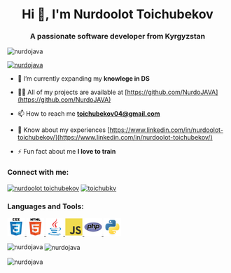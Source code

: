 <h1 align="center">Hi 👋, I'm Nurdoolot Toichubekov</h1>
<h3 align="center">A passionate software developer from Kyrgyzstan</h3>

<p align="left"> <img src="https://komarev.com/ghpvc/?username=nurdojava&label=Profile%20views&color=0e75b6&style=flat" alt="nurdojava" /> </p>

<p align="left"> <a href="https://github.com/ryo-ma/github-profile-trophy"><img src="https://github-profile-trophy.vercel.app/?username=nurdojava" alt="nurdojava" /></a> </p>

- 🔭 I’m currently expanding my **knowlege in DS**

- 👨‍💻 All of my projects are available at [https://github.com/NurdoJAVA](https://github.com/NurdoJAVA)

- 📫 How to reach me **toichubekov04@gmail.com**

- 📄 Know about my experiences [https://www.linkedin.com/in/nurdoolot-toichubekov/](https://www.linkedin.com/in/nurdoolot-toichubekov/)

- ⚡ Fun fact about me **I love to train**

<h3 align="left">Connect with me:</h3>
<p align="left">
<a href="https://linkedin.com/in/nurdoolot toichubekov" target="blank"><img align="center" src="https://raw.githubusercontent.com/rahuldkjain/github-profile-readme-generator/master/src/images/icons/Social/linked-in-alt.svg" alt="nurdoolot toichubekov" height="30" width="40" /></a>
<a href="https://instagram.com/toichubkv" target="blank"><img align="center" src="https://raw.githubusercontent.com/rahuldkjain/github-profile-readme-generator/master/src/images/icons/Social/instagram.svg" alt="toichubkv" height="30" width="40" /></a>
</p>

<h3 align="left">Languages and Tools:</h3>
<p align="left"> <a href="https://www.w3schools.com/css/" target="_blank" rel="noreferrer"> <img src="https://raw.githubusercontent.com/devicons/devicon/master/icons/css3/css3-original-wordmark.svg" alt="css3" width="40" height="40"/> </a> <a href="https://www.w3.org/html/" target="_blank" rel="noreferrer"> <img src="https://raw.githubusercontent.com/devicons/devicon/master/icons/html5/html5-original-wordmark.svg" alt="html5" width="40" height="40"/> </a> <a href="https://www.java.com" target="_blank" rel="noreferrer"> <img src="https://raw.githubusercontent.com/devicons/devicon/master/icons/java/java-original.svg" alt="java" width="40" height="40"/> </a> <a href="https://developer.mozilla.org/en-US/docs/Web/JavaScript" target="_blank" rel="noreferrer"> <img src="https://raw.githubusercontent.com/devicons/devicon/master/icons/javascript/javascript-original.svg" alt="javascript" width="40" height="40"/> </a> <a href="https://www.php.net" target="_blank" rel="noreferrer"> <img src="https://raw.githubusercontent.com/devicons/devicon/master/icons/php/php-original.svg" alt="php" width="40" height="40"/> </a> <a href="https://www.python.org" target="_blank" rel="noreferrer"> <img src="https://raw.githubusercontent.com/devicons/devicon/master/icons/python/python-original.svg" alt="python" width="40" height="40"/> </a> </p>

<p><img align="left" src="https://github-readme-stats.vercel.app/api/top-langs?username=nurdojava&show_icons=true&locale=en&layout=compact" alt="nurdojava" /></p>

<p>&nbsp;<img align="center" src="https://github-readme-stats.vercel.app/api?username=nurdojava&show_icons=true&locale=en" alt="nurdojava" /></p>

<p><img align="center" src="https://github-readme-streak-stats.herokuapp.com/?user=nurdojava&" alt="nurdojava" /></p>
